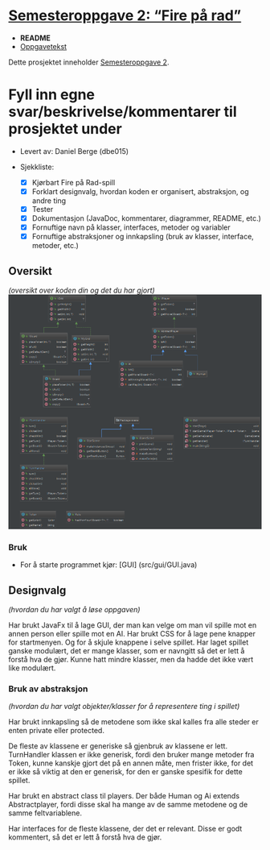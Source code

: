 # [Semesteroppgave 2: “Fire på rad”](https://retting.ii.uib.no/inf101.v18.sem2/blob/master/SEM-2.md)


* **README**
* [Oppgavetekst](SEM-2.md)

Dette prosjektet inneholder [Semesteroppgave 2](SEM-2.md).

   
# Fyll inn egne svar/beskrivelse/kommentarer til prosjektet under
* Levert av: Daniel Berge (dbe015)

* Sjekkliste:
   * [x] Kjørbart Fire på Rad-spill
   * [x] Forklart designvalg, hvordan koden er organisert, abstraksjon, og andre ting 
   * [x] Tester
   * [x] Dokumentasjon (JavaDoc, kommentarer, diagrammer, README, etc.)
   * [x] Fornuftige navn på klasser, interfaces, metoder og variabler
   * [x] Fornuftige abstraksjoner og innkapsling (bruk av klasser, interface, metoder, etc.)

## Oversikt
*(oversikt over koden din og det du har gjort)*
![](Klassediagram.PNG)

### Bruk
* For å starte programmet kjør: [GUI] (src/gui/GUI.java)

## Designvalg
*(hvordan du har valgt å løse oppgaven)*

Har brukt JavaFx til å lage GUI, der man kan velge om man vil spille mot en annen person eller spille mot en AI.
Har brukt CSS for å lage pene knapper for startmenyen. Og for å skjule knappene i selve spillet.
Har laget spillet ganske modulært, det er mange klasser, som er navngitt så det er lett å forstå hva de gjør. Kunne hatt mindre klasser, men da hadde det ikke vært like modulært.


### Bruk av abstraksjon
*(hvordan du har valgt objekter/klasser for å representere ting i spillet)*

Har brukt innkapsling så de metodene som ikke skal kalles fra alle steder er enten private eller protected.

De fleste av klassene er generiske så gjenbruk av klassene er lett. 
TurnHandler klassen er ikke generisk, fordi den bruker mange metoder fra Token, kunne kanskje gjort det på en annen måte, men frister ikke, for det er ikke så viktig at den er generisk, for den er ganske spesifik for dette spillet.

Har brukt en abstract class til players. Der både Human og Ai extends Abstractplayer, fordi disse skal ha mange av de samme metodene og de samme feltvariablene.

Har interfaces for de fleste klassene, der det er relevant. Disse er godt kommentert, så det er lett å forstå hva de gjør.
